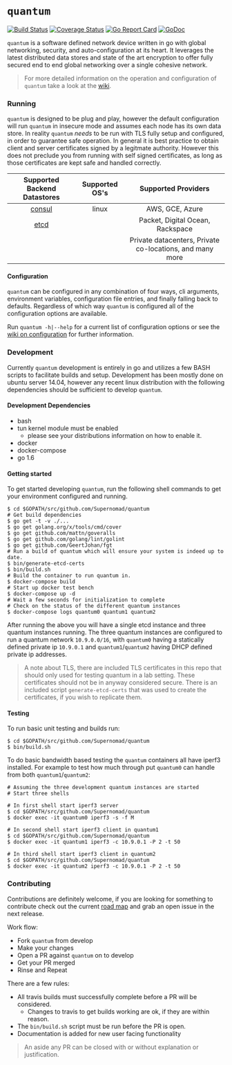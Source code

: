 # `quantum`
[![Build Status](https://travis-ci.org/Supernomad/quantum.svg?branch=develop)](https://travis-ci.org/Supernomad/quantum) [![Coverage Status](https://coveralls.io/repos/github/Supernomad/quantum/badge.svg?branch=develop)](https://coveralls.io/github/Supernomad/quantum?branch=develop) [![Go Report Card](https://goreportcard.com/badge/github.com/Supernomad/quantum)](https://goreportcard.com/report/github.com/Supernomad/quantum) [![GoDoc](https://godoc.org/github.com/Supernomad/quantum?status.png)](https://godoc.org/github.com/Supernomad/quantum)

`quantum` is a software defined network device written in go with global networking, security, and auto-configuration at its heart. It leverages the latest distributed data stores and state of the art encryption to offer fully secured end to end global networking over a single cohesive network.

> For more detailed information on the operation and configuration of `quantum` take a look at the [wiki](https://github.com/Supernomad/quantum/wiki).

### Running
`quantum` is designed to be plug and play, however the default configuration will run `quantum` in insecure mode and assumes each node has its own data store. In reality `quantum` _needs_ to be run with TLS fully setup and configured, in order to guarantee safe operation. In general it is best practice to obtain client and server certificates signed by a legitmate authority. However this does not preclude you from running with self signed certificates, as long as those certificates are kept safe and handled correctly.

| Supported Backend Datastores | Supported OS's | Supported Providers |
|:------------------:|:----:|:---------:|
|[consul](https://consul.io)  | linux | AWS, GCE, Azure |
|[etcd](https://github.com/coreos/etcd)  | | Packet, Digital Ocean, Rackspace |
| | | Private datacenters, Private co-locations, and many more |

#### Configuration
`quantum` can be configured in any combination of four ways, cli arguments, environment variables, configuration file entries, and finally falling back to defaults. Regardless of which way `quantum` is configured all of the configuration options are available.

Run `quantum -h|--help` for a current list of configuration options or see the [wiki on configuration](https://github.com/Supernomad/quantum/wiki/Configuration) for further information.

### Development
Currently `quantum` development is entirely in go and utilizes a few BASH scripts to facilitate builds and setup. Development has been mostly done on ubuntu server 14.04, however any recent linux distribution with the following dependencies should be sufficient to develop `quantum`.

#### Development Dependencies
- bash
- tun kernel module must be enabled
  - please see your distributions information on how to enable it.
- docker
- docker-compose
- go 1.6

#### Getting started
To get started developing `quantum`, run the following shell commands to get your environment configured and running.

``` shell
$ cd $GOPATH/src/github.com/Supernomad/quantum
# Get build dependencies
$ go get -t -v ./...
$ go get golang.org/x/tools/cmd/cover
$ go get github.com/mattn/goveralls
$ go get github.com/golang/lint/golint
$ go get github.com/GeertJohan/fgt
# Run a build of quantum which will ensure your system is indeed up to date.
$ bin/generate-etcd-certs
$ bin/build.sh
# Build the container to run quantum in.
$ docker-compose build
# Start up docker test bench
$ docker-compose up -d
# Wait a few seconds for initialization to complete
# Check on the status of the different quantum instances
$ docker-compose logs quantum0 quantum1 quantum2
```
After running the above you will have a single etcd instance and three quantum instances running. The three quantum instances are configured to run a quantum network `10.9.0.0/16`, with `quantum0` having a statically defined private ip `10.9.0.1` and `quantum1`/`quantum2` having DHCP defined private ip addresses.

> A note about TLS, there are included TLS certificates in this repo that should only used for testing quantum in a lab setting. These certificates should not be in anyway considered secure. There is an included script `generate-etcd-certs` that was used to create the certificates, if you wish to replicate them.

#### Testing
To run basic unit testing and builds run:

``` shell
$ cd $GOPATH/src/github.com/Supernomad/quantum
$ bin/build.sh
```

To do basic bandwidth based testing the `quantum` containers all have iperf3 installed. For example to test how much through put `quantum0` can handle from both `quantum1`/`quantum2`:

``` shell
# Assuming the three development quantum instances are started
# Start three shells

# In first shell start iperf3 server
$ cd $GOPATH/src/github.com/Supernomad/quantum
$ docker exec -it quantum0 iperf3 -s -f M

# In second shell start iperf3 client in quantum1
$ cd $GOPATH/src/github.com/Supernomad/quantum
$ docker exec -it quantum1 iperf3 -c 10.9.0.1 -P 2 -t 50

# In third shell start iperf3 client in quantum2
$ cd $GOPATH/src/github.com/Supernomad/quantum
$ docker exec -it quantum2 iperf3 -c 10.9.0.1 -P 2 -t 50
```

### Contributing
Contributions are definitely welcome, if you are looking for something to contribute check out the current [road map](https://github.com/Supernomad/quantum/milestones) and grab an open issue in the next release.

Work flow:

- Fork `quantum` from develop
- Make your changes
- Open a PR against `quantum` on to develop
- Get your PR merged
- Rinse and Repeat

There are a few rules:

- All travis builds must successfully complete before a PR will be considered.
  - Changes to travis to get builds working are ok, if they are within reason.
- The `bin/build.sh` script must be run before the PR is open.
- Documentation is added for new user facing functionality

> An aside any PR can be closed with or without explanation or justification.
